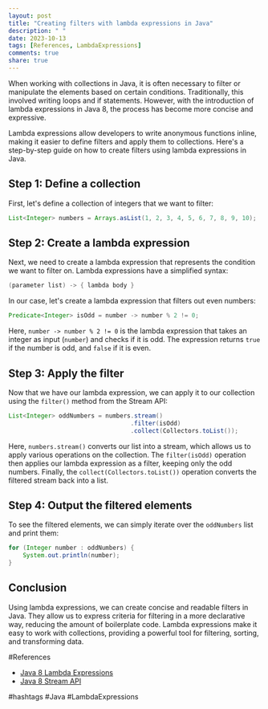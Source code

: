 ```yaml
---
layout: post
title: "Creating filters with lambda expressions in Java"
description: " "
date: 2023-10-13
tags: [References, LambdaExpressions]
comments: true
share: true
---
```


When working with collections in Java, it is often necessary to filter or manipulate the elements based on certain conditions. Traditionally, this involved writing loops and if statements. However, with the introduction of lambda expressions in Java 8, the process has become more concise and expressive.

Lambda expressions allow developers to write anonymous functions inline, making it easier to define filters and apply them to collections. Here's a step-by-step guide on how to create filters using lambda expressions in Java.

## Step 1: Define a collection

First, let's define a collection of integers that we want to filter:

```java
List<Integer> numbers = Arrays.asList(1, 2, 3, 4, 5, 6, 7, 8, 9, 10);
```

## Step 2: Create a lambda expression

Next, we need to create a lambda expression that represents the condition we want to filter on. Lambda expressions have a simplified syntax:

```java
(parameter list) -> { lambda body }
```

In our case, let's create a lambda expression that filters out even numbers:

```java
Predicate<Integer> isOdd = number -> number % 2 != 0;
```

Here, `number -> number % 2 != 0` is the lambda expression that takes an integer as input (`number`) and checks if it is odd. The expression returns `true` if the number is odd, and `false` if it is even.

## Step 3: Apply the filter

Now that we have our lambda expression, we can apply it to our collection using the `filter()` method from the Stream API:

```java
List<Integer> oddNumbers = numbers.stream()
                                  .filter(isOdd)
                                  .collect(Collectors.toList());
```

Here, `numbers.stream()` converts our list into a stream, which allows us to apply various operations on the collection. The `filter(isOdd)` operation then applies our lambda expression as a filter, keeping only the odd numbers. Finally, the `collect(Collectors.toList())` operation converts the filtered stream back into a list.

## Step 4: Output the filtered elements

To see the filtered elements, we can simply iterate over the `oddNumbers` list and print them:

```java
for (Integer number : oddNumbers) {
    System.out.println(number);
}
```

## Conclusion

Using lambda expressions, we can create concise and readable filters in Java. They allow us to express criteria for filtering in a more declarative way, reducing the amount of boilerplate code. Lambda expressions make it easy to work with collections, providing a powerful tool for filtering, sorting, and transforming data.

#References
- [Java 8 Lambda Expressions](https://docs.oracle.com/javase/tutorial/java/javaOO/lambdaexpressions.html)
- [Java 8 Stream API](https://docs.oracle.com/javase/8/docs/api/java/util/stream/package-summary.html)

#hashtags
#Java #LambdaExpressions